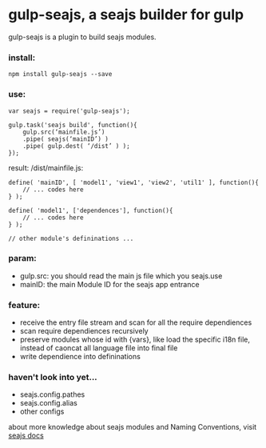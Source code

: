 # gulp-seajs, a seajs builder for gulp

gulp-seajs is a plugin to build seajs modules.

### install:
    
    npm install gulp-seajs --save

### use:
    
    var seajs = require('gulp-seajs');

    gulp.task('seajs build', function(){
        gulp.src(‘mainfile.js’)
        .pipe( seajs(‘mainID’) )
        .pipe( gulp.dest( ‘/dist’ ) );
    });

result:
    /dist/mainfile.js:

    define( 'mainID', [ 'model1', 'view1', 'view2', 'util1' ], function(){
        // ... codes here
    } );

    define( 'model1', ['dependences'], function(){
        // ... codes here
    } );

    // other module's defininations ...


### param: 

* gulp.src:  you should read the main js file which you seajs.use
* mainID: the main Module ID for the seajs app entrance

### feature:
* receive the entry file stream and scan for all the require dependiences
* scan require dependiences recursively
* preserve modules whose id with {vars}, like load the specific i18n file, instead of caoncat all language file into final file
* write dependience into defininations

### haven't look into yet...
* seajs.config.pathes
* seajs.config.alias
* other configs

about more knowledge about seajs modules and Naming Conventions, visit [seajs docs](http://seajs.org/docs/#docs)